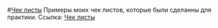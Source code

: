 #[Чек листы](https://miro.com/welcomeonboard/WUNUbFVySDVtYWFhT3JrWTZHYVNJc0c0SUJFS3o3SHdJRHZTR09SWlVUNnQ2UFUyTHJoTmxpMjYxSFRraGIya3wzNDU4NzY0NTQ0NDQzMDgyNzA1fDI=?share_link_id=459639089773 "Чек листы")
Примеры моих чек листов, которые были сделанны для практики.
Ссылка:
[Чек листы](https://miro.com/welcomeonboard/WUNUbFVySDVtYWFhT3JrWTZHYVNJc0c0SUJFS3o3SHdJRHZTR09SWlVUNnQ2UFUyTHJoTmxpMjYxSFRraGIya3wzNDU4NzY0NTQ0NDQzMDgyNzA1fDI=?share_link_id=459639089773 "Чек листы")

